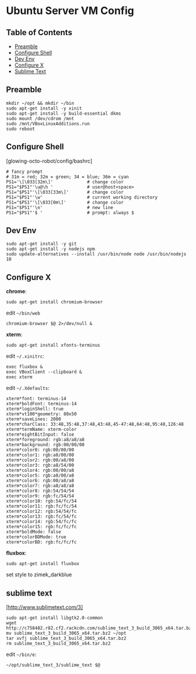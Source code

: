 Ubuntu Server VM Config
=======================

Table of Contents
-----------------
  * [Preamble](https://github.com/adawley/glowing-octo-robot/blob/master/ubuntu_vm_server.md#preamble)
  * [Configure Shell](https://github.com/adawley/glowing-octo-robot/blob/master/ubuntu_vm_server.md#configure-shell)
  * [Dev Env](https://github.com/adawley/glowing-octo-robot/blob/master/ubuntu_vm_server.md#dev-env)
  * [Configure X](https://github.com/adawley/glowing-octo-robot/blob/master/ubuntu_vm_server.md#configure-x)
  * [Sublime Text](https://github.com/adawley/glowing-octo-robot/blob/master/ubuntu_vm_server.md#sublime-text)



Preamble
--------

    mkdir ~/opt && mkdir ~/bin
    sudo apt-get install -y xinit
    sudo apt-get install -y build-essential dkms
    sudo mount /dev/cdrom /mnt
    sudo /mnt/VBoxLinuxAdditions.run
    sudo reboot
    
Configure Shell
---------------

[glowing-octo-robot/config/bashrc]

    # fancy prompt
    # 31m = red; 32m = green; 34 = blue; 36m = cyan
    PS1='\[\033[32m\]'             # change color
    PS1="$PS1"'\u@\h '             # user@host<space>
    PS1="$PS1"'\[\033[33m\]'       # change color
    PS1="$PS1"'\w'                 # current working directory
    PS1="$PS1"'\[\033[0m\]'        # change color
    PS1="$PS1"'\n'                 # new line
    PS1="$PS1"'$ '                 # prompt: always $


Dev Env
-------

    sudo apt-get install -y git
    sudo apt-get install -y nodejs npm
    sudo update-alternatives --install /usr/bin/node node /usr/bin/nodejs 10

Configure X
-----------

**chrome**:

    sudo apt-get install chromium-browser

edit `~/bin/web`

    chromium-browser $@ 2>/dev/null &

**xterm**:

    sudo apt-get install xfonts-terminus
    
edit `~/.xinitrc`:

    exec fluxbox &
    exec VBoxClient --clipboard &
    exec xterm

edit `~/.Xdefaults`:
 
    xterm*font: terminus-14
    xterm*boldFont: terminus-14
    xterm*loginShell: true
    xterm*vt100*geometry: 80x50
    xterm*saveLines: 2000
    xterm*charClass: 33:48,35:48,37:48,43:48,45-47:48,64:48,95:48,126:48
    xterm*termName: xterm-color
    xterm*eightBitInput: false
    xterm*foreground: rgb:a8/a8/a8
    xterm*background: rgb:00/00/00
    xterm*color0: rgb:00/00/00
    xterm*color1: rgb:a8/00/00
    xterm*color2: rgb:00/a8/00
    xterm*color3: rgb:a8/54/00
    xterm*color4: rgb:00/00/a8
    xterm*color5: rgb:a8/00/a8
    xterm*color6: rgb:00/a8/a8
    xterm*color7: rgb:a8/a8/a8
    xterm*color8: rgb:54/54/54
    xterm*color9: rgb:fc/54/54
    xterm*color10: rgb:54/fc/54
    xterm*color11: rgb:fc/fc/54
    xterm*color12: rgb:54/54/fc
    xterm*color13: rgb:fc/54/fc
    xterm*color14: rgb:54/fc/fc
    xterm*color15: rgb:fc/fc/fc
    xterm*boldMode: false
    xterm*colorBDMode: true
    xterm*colorBD: rgb:fc/fc/fc

**fluxbox**:
    
    sudo apt-get install fluxbox

set style to zimek_darkblue


sublime text
------------
[http://www.sublimetext.com/3]

    sudo apt-get install libgtk2.0-common
    wget http://c758482.r82.cf2.rackcdn.com/sublime_text_3_build_3065_x64.tar.bz2
    mv sublime_text_3_build_3065_x64.tar.bz2 ~/opt
    tar xvfj sublime_text_3_build_3065_x64.tar.bz2
    rm sublime_text_3_build_3065_x64.tar.bz2

edit `~/bin/e`:

    ~/opt/sublime_text_3/sublime_text $@
    
